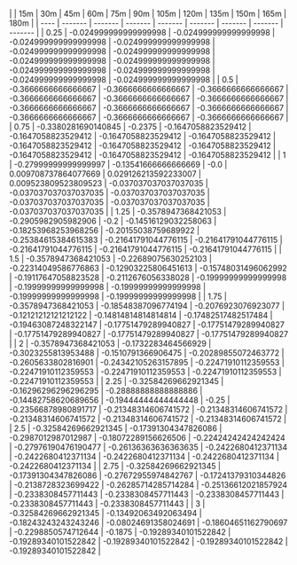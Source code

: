| | 15m | 30m | 45m | 60m | 75m | 90m | 105m | 120m | 135m | 150m | 165m | 180m | 
| ---- | ------- | ------- | ------- | ------- | ------- | ------- | ------- | ------- |
| 0.25 | -0.024999999999999998 | -0.024999999999999998 | -0.024999999999999998 | -0.024999999999999998 | -0.024999999999999998 | -0.024999999999999998 | -0.024999999999999998 | -0.024999999999999998 | -0.024999999999999998 | -0.024999999999999998 | -0.024999999999999998 | -0.024999999999999998 | 
| 0.5 | -0.3666666666666667 | -0.3666666666666667 | -0.3666666666666667 | -0.3666666666666667 | -0.3666666666666667 | -0.3666666666666667 | -0.3666666666666667 | -0.3666666666666667 | -0.3666666666666667 | -0.3666666666666667 | -0.3666666666666667 | -0.3666666666666667 | 
| 0.75 | -0.3380281690140845 | -0.2375 | -0.1647058823529412 | -0.1647058823529412 | -0.1647058823529412 | -0.1647058823529412 | -0.1647058823529412 | -0.1647058823529412 | -0.1647058823529412 | -0.1647058823529412 | -0.1647058823529412 | -0.1647058823529412 | 
| 1 | -0.27999999999999997 | -0.13541666666666669 | -0.0 | 0.009708737864077669 | 0.029126213592233007 | 0.009523809523809523 | -0.037037037037037035 | -0.037037037037037035 | -0.037037037037037035 | -0.037037037037037035 | -0.037037037037037035 | -0.037037037037037035 | 
| 1.25 | -0.3578947368421053 | -0.2905982905982906 | -0.2 | -0.14516129032258063 | -0.18253968253968256 | -0.20155038759689922 | -0.25384615384615383 | -0.21641791044776115 | -0.21641791044776115 | -0.21641791044776115 | -0.21641791044776115 | -0.21641791044776115 | 
| 1.5 | -0.3578947368421053 | -0.22689075630252103 | -0.22314049586776863 | -0.12903225806451613 | -0.15748031496062992 | -0.19117647058823528 | -0.2112676056338028 | -0.19999999999999998 | -0.19999999999999998 | -0.19999999999999998 | -0.19999999999999998 | -0.19999999999999998 | 
| 1.75 | -0.3578947368421053 | -0.18548387096774194 | -0.2076923076923077 | -0.12121212121212122 | -0.14814814814814814 | -0.17482517482517484 | -0.19463087248322147 | -0.17751479289940827 | -0.17751479289940827 | -0.17751479289940827 | -0.17751479289940827 | -0.17751479289940827 | 
| 2 | -0.3578947368421053 | -0.1732283464566929 | -0.3023255813953488 | -0.1510791366906475 | -0.20289855072463772 | -0.2605633802816901 | -0.24342105263157895 | -0.22471910112359553 | -0.22471910112359553 | -0.22471910112359553 | -0.22471910112359553 | -0.22471910112359553 | 
| 2.25 | -0.32584269662921345 | -0.16296296296296295 | -0.28888888888888886 | -0.14482758620689656 | -0.19444444444444448 | -0.25 | -0.23566878980891717 | -0.21348314606741572 | -0.21348314606741572 | -0.21348314606741572 | -0.21348314606741572 | -0.21348314606741572 | 
| 2.5 | -0.32584269662921345 | -0.17391304347826086 | -0.2987012987012987 | -0.18072289156626506 | -0.22424242424242424 | -0.27976190476190477 | -0.26136363636363635 | -0.2422680412371134 | -0.2422680412371134 | -0.2422680412371134 | -0.2422680412371134 | -0.2422680412371134 | 
| 2.75 | -0.32584269662921345 | -0.17391304347826086 | -0.27672955974842767 | -0.17241379310344826 | -0.2138728323699422 | -0.26285714285714284 | -0.25136612021857924 | -0.2338308457711443 | -0.2338308457711443 | -0.2338308457711443 | -0.2338308457711443 | -0.2338308457711443 | 
| 3 | -0.32584269662921345 | -0.13492063492063494 | -0.18243243243243246 | -0.08024691358024691 | -0.18604651162790697 | -0.2298850574712644 | -0.1875 | -0.19289340101522842 | -0.19289340101522842 | -0.19289340101522842 | -0.19289340101522842 | -0.19289340101522842 | 
